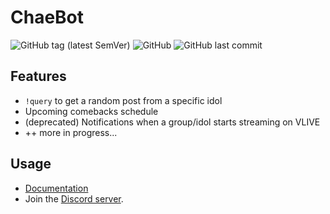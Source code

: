 # ChaeBot

![GitHub tag (latest SemVer)](https://img.shields.io/github/v/tag/kvdomingo/chaebot?logo=discord&style=for-the-badge)
![GitHub](https://img.shields.io/github/license/kvdomingo/chaebot?style=for-the-badge)
![GitHub last commit](https://img.shields.io/github/last-commit/kvdomingo/chaebot?style=for-the-badge)

## Features

- `!query` to get a random post from a specific idol
- Upcoming comebacks schedule
- (deprecated) Notifications when a group/idol starts streaming on VLIVE
- ++ more in progress...

## Usage

- [Documentation](https://chaebot.kvd.studio)
- Join the [Discord server](https://discord.gg/jQ5dpeN).

